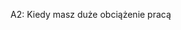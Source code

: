 <!--
CO_OP_TRANSLATOR_METADATA:
{
  "original_hash": "0943ad1b2b8f33ed9911842b552c6376",
  "translation_date": "2025-03-26T19:45:35+00:00",
  "source_file": "08-multi-agent\\solution\\solution-quiz.md",
  "language_code": "pl"
}
-->
A2: Kiedy masz duże obciążenie pracą

